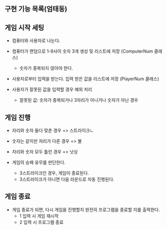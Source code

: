 ## 구현 기능 목록(엄태동)



## 게임 시작 세팅

- 컴퓨터와 사용자로 나눈다.

- 컴퓨터가 랜덤으로 1-9사이 숫자 3개 생성 및 리스트에 저장 (ComputerNum 클래스)
  
  - 숫자가 중복되지 않아야 한다.

- 사용자로부터 입력을 받는다. 입력 받은 값을 리스트에 저장 (PlayerNum 클래스)

- 사용자가 잘못된 값을 입력할 경우 예외 처리
  
  - 잘못된 값: 숫자가 중복되거나 3자리가 아니거나 숫자가 아닌 경우



## 게임 진행

- 자리와 숫자 둘다 맞춘 경우 => 스트라이크ㄴ
* 숫자는 같지만 자리가 다른 경우 => 볼
* 자리와 숫자 모두 틀린 경우 => 낫싱

* 게임의 승패 유무를 판단한다.
  * 3스트라이크인 경우, 게임이 종료된다.
  * 3스트라이크가 아니면 다음 라운드로 자동 진행된다.



## 게임 종료

* 게임 종료가 되면, 다시 게임을 진행할지 완전히 프로그램을 종료할 지를 출력한다.
  * 1 입력 시 게임 재시작
  * 2 입력 시 프로그램 종료



# 
